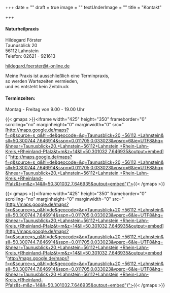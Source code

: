 +++
date = ""
draft = true
image = ""
textUnderImage = ""
title = "Kontakt"

+++
#### Naturheilpraxis

Hildegard Förster  
Taunusblick 20  
56112 Lahnstein  
Telefon: 02621 - 921613

hildegard.foerster@t-online.de

Meine Praxis ist ausschließlich eine Terminpraxis,  
so werden Wartezeiten vermieden,  
und es entsteht kein Zeitdruck

#### Terminzeiten:

Montag - Freitag von 9.00 - 19.00 Uhr

{{< gmaps >}}<iframe width="425" height="350" frameborder="0" scrolling="no" marginheight="0" marginwidth="0" src="[http://maps.google.de/maps?f=q&source=s_q&hl=de&geocode=&q=Taunusblick+20,+56112,+Lahnstein&sll=50.300744,7.646914&sspn=0.011705,0.033023&vpsrc=6&ie=UTF8&hq=&hnear=Taunusblick+20,+Lahnstein+56112+Lahnstein,+Rhein-Lahn-Kreis,+Rheinland-Pfalz&t=m&z=14&ll=50.301032,7.646935&output=embed]( "http://maps.google.de/maps?f=q&source=s_q&hl=de&geocode=&q=Taunusblick+20,+56112,+Lahnstein&sll=50.300744,7.646914&sspn=0.011705,0.033023&vpsrc=6&ie=UTF8&hq=&hnear=Taunusblick+20,+Lahnstein+56112+Lahnstein,+Rhein-Lahn-Kreis,+Rheinland-Pfalz&t=m&z=14&ll=50.301032,7.646935&output=embed")"></iframe>{{< /gmaps >}}

{{< gmaps >}}<iframe width="425" height="350" frameborder="0" scrolling="no" marginheight="0" marginwidth="0" src="[http://maps.google.de/maps?f=q&source=s_q&hl=de&geocode=&q=Taunusblick+20,+56112,+Lahnstein&sll=50.300744,7.646914&sspn=0.011705,0.033023&vpsrc=6&ie=UTF8&hq=&hnear=Taunusblick+20,+Lahnstein+56112+Lahnstein,+Rhein-Lahn-Kreis,+Rheinland-Pfalz&t=m&z=14&ll=50.301032,7.646935&output=embed](http://maps.google.de/maps?f=q&source=s_q&hl=de&geocode=&q=Taunusblick+20,+56112,+Lahnstein&sll=50.300744,7.646914&sspn=0.011705,0.033023&vpsrc=6&ie=UTF8&hq=&hnear=Taunusblick+20,+Lahnstein+56112+Lahnstein,+Rhein-Lahn-Kreis,+Rheinland-Pfalz&t=m&z=14&ll=50.301032,7.646935&output=embed "http://maps.google.de/maps?f=q&source=s_q&hl=de&geocode=&q=Taunusblick+20,+56112,+Lahnstein&sll=50.300744,7.646914&sspn=0.011705,0.033023&vpsrc=6&ie=UTF8&hq=&hnear=Taunusblick+20,+Lahnstein+56112+Lahnstein,+Rhein-Lahn-Kreis,+Rheinland-Pfalz&t=m&z=14&ll=50.301032,7.646935&output=embed")"></iframe>{{< /gmaps >}}